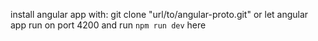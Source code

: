 install angular app with: git clone "url/to/angular-proto.git"
or let angular app run on port 4200 and run `npm run dev` here
